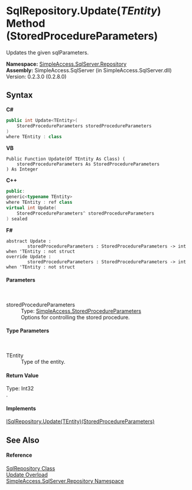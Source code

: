 # SqlRepository.Update(*TEntity*) Method (StoredProcedureParameters)
 

Updates the given sqlParameters.

**Namespace:**&nbsp;<a href="7ca62ec4-9e1e-7797-72d1-08cdad8b8511">SimpleAccess.SqlServer.Repository</a><br />**Assembly:**&nbsp;SimpleAccess.SqlServer (in SimpleAccess.SqlServer.dll) Version: 0.2.3.0 (0.2.8.0)

## Syntax

**C#**<br />
``` C#
public int Update<TEntity>(
	StoredProcedureParameters storedProcedureParameters
)
where TEntity : class

```

**VB**<br />
``` VB
Public Function Update(Of TEntity As Class) ( 
	storedProcedureParameters As StoredProcedureParameters
) As Integer
```

**C++**<br />
``` C++
public:
generic<typename TEntity>
where TEntity : ref class
virtual int Update(
	StoredProcedureParameters^ storedProcedureParameters
) sealed
```

**F#**<br />
``` F#
abstract Update : 
        storedProcedureParameters : StoredProcedureParameters -> int  when 'TEntity : not struct
override Update : 
        storedProcedureParameters : StoredProcedureParameters -> int  when 'TEntity : not struct
```


#### Parameters
&nbsp;<dl><dt>storedProcedureParameters</dt><dd>Type: <a href="1e3afd83-1b60-7d93-412a-daa2862067e2">SimpleAccess.StoredProcedureParameters</a><br />Options for controlling the stored procedure.</dd></dl>

#### Type Parameters
&nbsp;<dl><dt>TEntity</dt><dd>Type of the entity.</dd></dl>

#### Return Value
Type: Int32<br />.

#### Implements
<a href="a5c717af-f428-81a3-44d6-5cefbbcebca4">ISqlRepository.Update(TEntity)(StoredProcedureParameters)</a><br />

## See Also


#### Reference
<a href="0ff2b0ef-5784-3948-375a-e5aebc484660">SqlRepository Class</a><br /><a href="d052ca76-ab05-6e10-4f7d-44a4cd391196">Update Overload</a><br /><a href="7ca62ec4-9e1e-7797-72d1-08cdad8b8511">SimpleAccess.SqlServer.Repository Namespace</a><br />